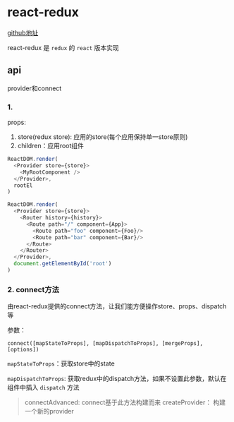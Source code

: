 # react-redux

[github地址](https://github.com/reactjs/react-redux/blob/master/docs/api.md#api)

react-redux 是 `redux` 的 `react` 版本实现

## api 

provider和connect

### 1. <Provider store>

props:

1. store(redux store): 应用的store(每个应用保持单一store原则)
2. children：应用root组件

```js
ReactDOM.render(
  <Provider store={store}>
    <MyRootComponent />
  </Provider>,
  rootEl
)
```

```js
ReactDOM.render(
  <Provider store={store}>
    <Router history={history}>
      <Route path="/" component={App}>
        <Route path="foo" component={Foo}/>
        <Route path="bar" component={Bar}/>
      </Route>
    </Router>
  </Provider>,
  document.getElementById('root')
)
```

### 2. connect方法

由react-redux提供的connect方法，让我们能方便操作store、props、dispatch等

参数：

`connect([mapStateToProps], [mapDispatchToProps], [mergeProps], [options])`

`mapStateToProps`：获取store中的state

`mapDispatchToProps`: 获取redux中的dispatch方法，如果不设置此参数，默认在组件中插入 `dispatch` 方法

> connectAdvanced: connect基于此方法构建而来
> createProvider： 构建一个新的provider